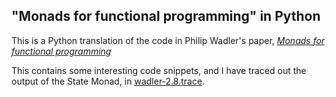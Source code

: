 ## "Monads for functional programming" in Python

This is a Python translation of the code in Philip Wadler's paper, [*Monads for functional programming*](http://homepages.inf.ed.ac.uk/wadler/topics/monads.html#marktoberdorf)

This contains some interesting code snippets, and I have traced out the output of the State Monad, in [wadler-2.8.trace](./wadler-2.8.trace).



